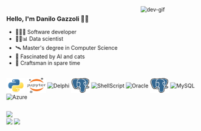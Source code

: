   <div>
    <img align="right" alt="dev-gif" height="120" width="150" src="https://i.giphy.com/media/unQ3IJU2RG7DO/giphy.webp">
  </div>
  
  ### Hello, I'm Danilo Gazzoli 👨🏻
  
  - 👨🏻‍💻  Software developer
  - 🧑‍🔬📊 Data scientist
  - 🛰 Master's degree in Computer Science
  - 🤩 Fascinated by AI and cats
  - 🧵 Craftsman in spare time
  
  <div style="display: inline_block"><br>
    <img align="center" alt="Python" height="40" width="50" src="https://raw.githubusercontent.com/devicons/devicon/master/icons/python/python-original.svg">
    <img align="center" alt="Jupyter" height="40" width="50" src="https://raw.githubusercontent.com/devicons/devicon/master/icons/jupyter/jupyter-original-wordmark.svg">
    <img align="center" alt="Delphi" height="40" width="50" src="https://www.bverhue.nl/delphisvg/wp-content/uploads/2017/04/Embarcadero_Delphi_Logo.png">
    <img align="center" alt="PostgreSQL" height="40" width="50" src="https://raw.githubusercontent.com/devicons/devicon/master/icons/postgresql/postgresql-original.svg">
    <img align="center" alt="ShellScript" height="40" width="50" src="https://cdn.imgbin.com/10/21/12/imgbin-shell-script-command-line-interface-unix-shell-bash-shell-J3L4KiFLLnvJ8Nz9PvHugdr4X.jpg">
    <img align="center" alt="Oracle" height="40" width="50" src="https://cdn-www.infobip.com/wp-content/uploads/2020/10/14135942/oracle-logo.png">
    <img align="center" alt="SQLServer" height="40" width="50" src="https://raw.githubusercontent.com/devicons/devicon/master/icons/postgresql/postgresql-original.svg">
    <img align="center" alt="MySQL" height="40" width="50" src="https://www.logo.wine/a/logo/MySQL/MySQL-Logo.wine.svg">
    <img align="center" alt="Azure" height="40" width="60" src="https://upload.wikimedia.org/wikipedia/commons/a/a8/Microsoft_Azure_Logo.svg">
  </div>
  
  ##
  
  <div>
    <img height="180" src="https://github-readme-stats.vercel.app/api/top-langs/?username=danilogazzoli&layout=compact&langs_count=16&theme=light"/>
  </div>
   
  <div>
    <a href="https://www.linkedin.com/in/daniloresende/" target="_blank"><img src="https://img.shields.io/badge/-LinkedIn-%230077B5?style=for-the-badge&logo=linkedin&logoColor=white" target="_blank"></a> 
    <a href = "mailto:danilo.gazoli@gmail.com"><img src="https://img.shields.io/badge/Gmail-D14836?style=for-the-badge&logo=gmail&logoColor=white" target="_blank"></a>
  </div>

<!--START_SECTION:badges-->
<!--END_SECTION:badges-->  
